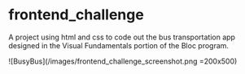 # frontend_challenge

A project using html and css to code out the bus transportation app designed in the Visual Fundamentals portion of the Bloc program.

![BusyBus](/images/frontend_challenge_screenshot.png =200x500)

